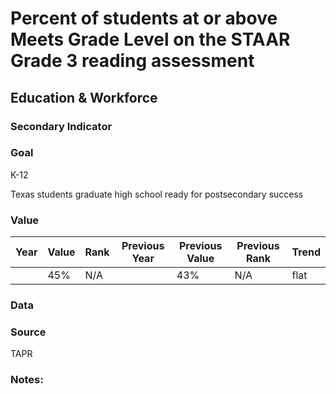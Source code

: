 # Percent of students at or above Meets Grade Level on the STAAR Grade 3 reading assessment

## Education & Workforce

### Secondary Indicator

### **Goal**

K-12

Texas students graduate high school ready for postsecondary success

### Value

| Year |  Value      | Rank     | Previous Year   | Previous Value | Previous Rank | Trend | 
| ----------- | ----------- | ----------- | ----------- | ----------- | ----------- | -----------|
|             | 45%       |     N/A      |             |    43%     | N/A          | flat  

### Data

### Source

TAPR

### Notes: